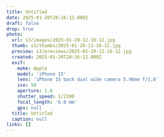 ```yaml
---
title: Untitled
date: 2025-01-20T20:16:12.000Z
draft: false
drop: true
photo:
  url: s3/images/2025-01-20-12-16-12.jpg
  thumb: s3/thumbs/2025-01-20-12-16-12.jpg
  preview: s3/previews/2025-01-20-12-16-12.jpg
  created: 2025-01-20T20:16:12.000Z
  exif:
    make: Apple
    model: 'iPhone 15'
    lens: 'iPhone 15 back dual wide camera 5.96mm f/1.6'
    iso: 50
    aperture: 1.6
    shutter_speed: 1/2200
    focal_length: '6.0 mm'
    gps: null
  title: Untitled
  caption: null
links: []
---
```

